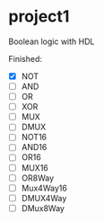 # project1
Boolean logic with HDL

Finished:
- [x] NOT
- [ ] AND
- [ ] OR
- [ ] XOR
- [ ] MUX
- [ ] DMUX
- [ ] NOT16
- [ ] AND16
- [ ] OR16
- [ ] MUX16
- [ ] OR8Way
- [ ] Mux4Way16
- [ ] DMUX4Way
- [ ] DMux8Way
